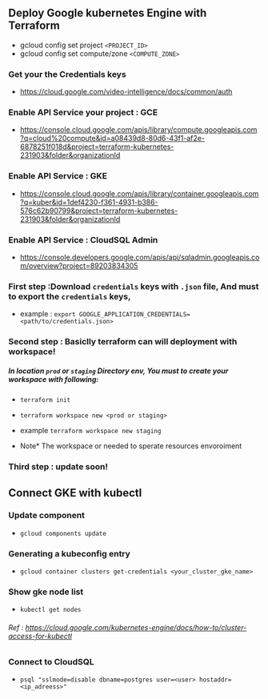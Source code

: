 ## Deploy Google kubernetes Engine with Terraform

- gcloud config set project `<PROJECT_ID>`
- gcloud config set compute/zone `<COMPUTE_ZONE>`

### Get your the Credentials keys
* https://cloud.google.com/video-intelligence/docs/common/auth

### Enable API Service your project : GCE
* https://console.cloud.google.com/apis/library/compute.googleapis.com?q=cloud%20compute&id=a08439d8-80d6-43f1-af2e-6878251f018d&project=terraform-kubernetes-231903&folder&organizationId

### Enable API Service : GKE 
* https://console.cloud.google.com/apis/library/container.googleapis.com?q=kuber&id=1def4230-f361-4931-b386-576c62b90799&project=terraform-kubernetes-231903&folder&organizationId

### Enable API Service : CloudSQL Admin
* https://console.developers.google.com/apis/api/sqladmin.googleapis.com/overview?project=89203834305

### First step :Download `credentials` keys with `.json` file, And must to export the `credentials` keys,

* example : `export GOOGLE_APPLICATION_CREDENTIALS=<path/to/credentials.json>`

### Second step : Basiclly terraform can will deployment with workspace!
##### In location `prod` or `staging` Directory env, You must to create your workspace with following:

* `terraform init`
* `terraform workspace new <prod or staging>`

* example `terraform workspace new staging`

* Note* The workspace <prod> or <staging> needed to sperate resources envoroiment

### Third step :  update soon!

## Connect GKE with kubectl

### Update component

* `gcloud components update`

### Generating a kubeconfig entry

* `gcloud container clusters get-credentials <your_cluster_gke_name>`

### Show gke node list

* `kubectl get nodes`

###### Ref : https://cloud.google.com/kubernetes-engine/docs/how-to/cluster-access-for-kubectl


### Connect to CloudSQL 

* `psql "sslmode=disable dbname=postgres user=<user> hostaddr=<ip_adreess>"`